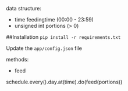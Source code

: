 data structure:
  - time feedingtime (00:00 - 23:59)
  - unsigned int portions (> 0)

##Installation
`pip install -r requirements.txt`

Update the `app/config.json` file

methods:
  - feed

schedule.every().day.at(time).do(feed(portions))
